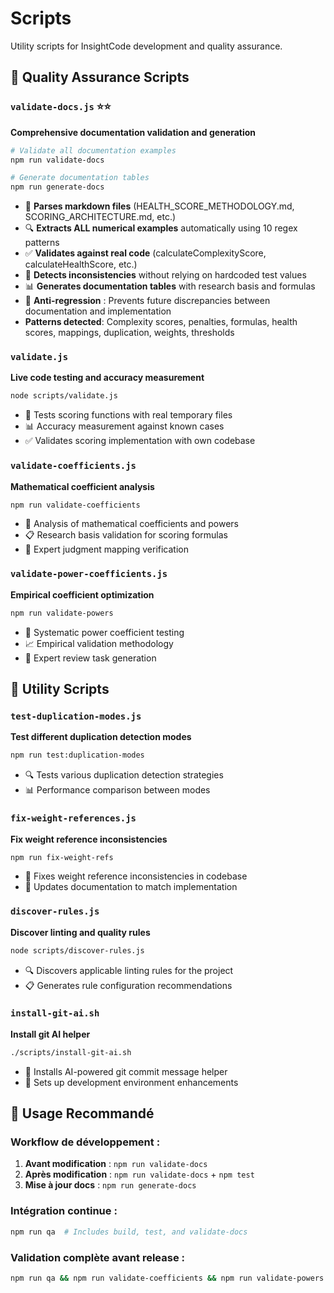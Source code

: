 # Scripts

Utility scripts for InsightCode development and quality assurance.

## 🧪 **Quality Assurance Scripts**

### `validate-docs.js` ⭐⭐
**Comprehensive documentation validation and generation**
```bash
# Validate all documentation examples
npm run validate-docs

# Generate documentation tables
npm run generate-docs
```
- 📖 **Parses markdown files** (HEALTH_SCORE_METHODOLOGY.md, SCORING_ARCHITECTURE.md, etc.)
- 🔍 **Extracts ALL numerical examples** automatically using 10 regex patterns
- ✅ **Validates against real code** (calculateComplexityScore, calculateHealthScore, etc.)
- 🚨 **Detects inconsistencies** without relying on hardcoded test values
- 📊 **Generates documentation tables** with research basis and formulas
- 🔄 **Anti-regression** : Prevents future discrepancies between documentation and implementation
- **Patterns detected**: Complexity scores, penalties, formulas, health scores, mappings, duplication, weights, thresholds

### `validate.js`
**Live code testing and accuracy measurement**
```bash
node scripts/validate.js
```
- 🧪 Tests scoring functions with real temporary files
- 📊 Accuracy measurement against known cases
- ✅ Validates scoring implementation with own codebase

### `validate-coefficients.js`
**Mathematical coefficient analysis**
```bash
npm run validate-coefficients
```
- 🧮 Analysis of mathematical coefficients and powers
- 📋 Research basis validation for scoring formulas
- 🎯 Expert judgment mapping verification

### `validate-power-coefficients.js`
**Empirical coefficient optimization**
```bash
npm run validate-powers
```
- 🔬 Systematic power coefficient testing
- 📈 Empirical validation methodology
- 🎯 Expert review task generation

## 🔧 **Utility Scripts**

### `test-duplication-modes.js`
**Test different duplication detection modes**
```bash
npm run test:duplication-modes
```
- 🔍 Tests various duplication detection strategies
- 📊 Performance comparison between modes

### `fix-weight-references.js`
**Fix weight reference inconsistencies**
```bash
npm run fix-weight-refs
```
- 🔧 Fixes weight reference inconsistencies in codebase
- 📝 Updates documentation to match implementation

### `discover-rules.js`
**Discover linting and quality rules**
```bash
node scripts/discover-rules.js
```
- 🔍 Discovers applicable linting rules for the project
- 📋 Generates rule configuration recommendations

### `install-git-ai.sh`
**Install git AI helper**
```bash
./scripts/install-git-ai.sh
```
- 🤖 Installs AI-powered git commit message helper
- 🔧 Sets up development environment enhancements

## 🎯 **Usage Recommandé**

### Workflow de développement :
1. **Avant modification** : `npm run validate-docs`
2. **Après modification** : `npm run validate-docs` + `npm test`
3. **Mise à jour docs** : `npm run generate-docs`

### Intégration continue :
```bash
npm run qa  # Includes build, test, and validate-docs
```

### Validation complète avant release :
```bash
npm run qa && npm run validate-coefficients && npm run validate-powers
```